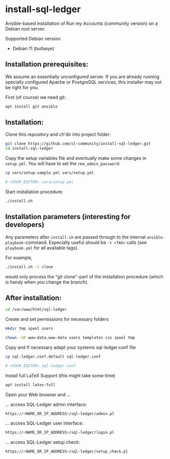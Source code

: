 # install-sql-ledger

Ansible-based installation of Run my Accounts (community version) on
a Debian root server.

Supported Debian version:


* Debian 11 (bullseye)



## Installation prerequisites:


We assume an essentially unconfigured server. If you are already running
specially configured Apache or PostgreSQL services, this installer may not be
right for you.

First (of course) we need git: 

```sh
apt install git ansible
```

## Installation:

Clone this repository and ch'dir into project folder:

```sh
git clone https://github.com/sl-community/install-sql-ledger.git
cd install-sql-ledger
```

Copy the setup variables file and eventually make some changes in `setup.yml`.
You will have to set the `rma_admin_password`:


```sh
cp vars/setup-sample.yml vars/setup.yml

# <YOUR_EDITOR> vars/setup.yml
```

Start installation procedure:

```sh
./install.sh
```

## Installation parameters (interesting for developers)

Any parameters after `install.sh` are passed through to the internal 
`ansible-playbook`-command. Especially useful should be `-t <TAG>` calls
(see `playbook.yml` for all available tags).

For example, 

```sh
./install.sh -t clone
```

would only process the "git clone"-part of the installation procedure
(which is handy when you change the branch).






## After installation:

```sh
cd /var/www/html/sql-ledger
```

Create and set permissions for necessary folders

```sh
mkdir tmp spool users
```

```sh
chown -hR www-data.www-data users templates css spool tmp
```

Copy and if necessary adapt your systems sql-ledger.conf file

```sh
cp sql-ledger.conf.default sql-ledger.conf

# <YOUR_EDITOR> sql-ledger.conf
```

Install full LaTeX Support (this might take some time)

```sh
apt install latex-full 
```

Open your Web browser and ...

... access SQL-Ledger admin interface:

```sh
https://<NAME_OR_IP_ADDRESS>/sql-ledger/admin.pl
```

... access SQL-Ledger user interface:

```sh
https://<NAME_OR_IP_ADDRESS>/sql-ledger/login.pl
```

... access SQL-Ledger setup check:

```sh
https://<NAME_OR_IP_ADDRESS>/sql-ledger/setup_check.pl
```

